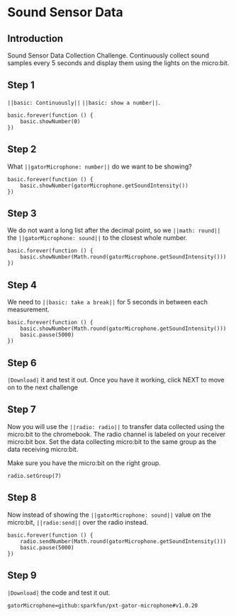 # Sound Sensor Data

## Introduction 
Sound Sensor Data Collection Challenge. Continuously collect sound samples every 5 seconds and display them using the lights on the micro:bit. 

## Step 1
``||basic: Continuously||`` ``||basic: show a number||``. 

```blocks
basic.forever(function () {
    basic.showNumber(0)
})
```

## Step 2
What ``||gatorMicrophone: number||`` do we want to be showing?  

```blocks
basic.forever(function () {
    basic.showNumber(gatorMicrophone.getSoundIntensity())
})
```

## Step 3
We do not want a long list after the decimal point, so we ``||math: round||`` the ``||gatorMicrophone: sound||`` to the closest whole number.

```blocks
basic.forever(function () {
    basic.showNumber(Math.round(gatorMicrophone.getSoundIntensity()))
})
```

## Step 4
We need to ``||basic: take a break||`` for 5 seconds in between each measurement.

```blocks
basic.forever(function () {
    basic.showNumber(Math.round(gatorMicrophone.getSoundIntensity()))
    basic.pause(5000)
})
```

## Step 6
``|Download|`` it and test it out. Once you have it working, click NEXT to move on to the next challenge

## Step 7
Now you will use the ``||radio: radio||`` to transfer data collected using the micro:bit to the chromebook. The radio channel is labeled on your receiver micro:bit box. Set the data collecting micro:bit to the same group as the data receiving micro:bit.

Make sure you have the micro:bit on the right group.
```blocks
radio.setGroup(7)
```

## Step 8 
Now instead of showing the ``||gatorMicrophone: sound||`` value on the micro:bit, ``||radio:send||`` over the radio instead.
```blocks
basic.forever(function () {
    radio.sendNumber(Math.round(gatorMicrophone.getSoundIntensity()))
    basic.pause(5000)
})
```

## Step 9
``|Download|`` the code and test it out. 

```package
gatorMicrophone=github:sparkfun/pxt-gator-microphone#v1.0.20
```

